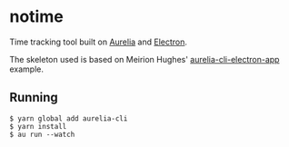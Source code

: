 # notime

Time tracking tool built on [Aurelia](http://aurelia.io) and [Electron](http://electron.atom.io).

The skeleton used is based on Meirion Hughes' [aurelia-cli-electron-app](https://github.com/MeirionHughes/aurelia-cli-electron-app) example.

## Running

```shell
$ yarn global add aurelia-cli
$ yarn install
$ au run --watch
```
